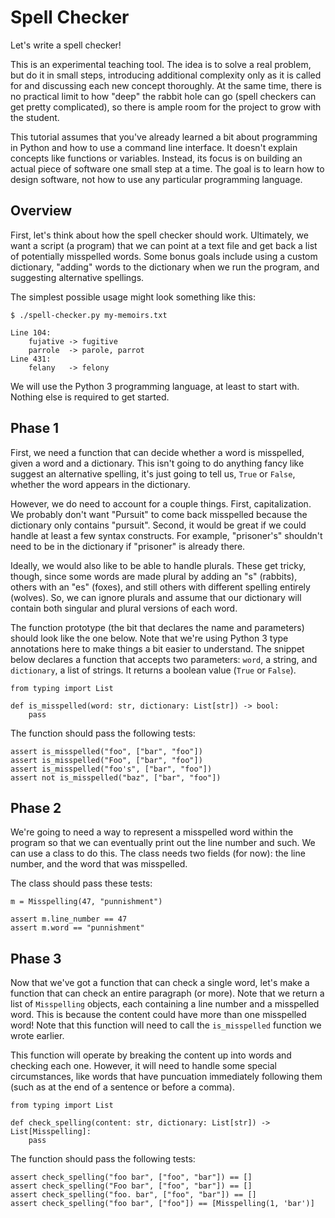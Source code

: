 # Spell Checker

Let's write a spell checker!

This is an experimental teaching tool. The idea is to solve a real problem, but
do it in small steps, introducing additional complexity only as it is called for
and discussing each new concept thoroughly. At the same time, there is no
practical limit to how "deep" the rabbit hole can go (spell checkers can get
pretty complicated), so there is ample room for the project to grow with the
student.

This tutorial assumes that you've already learned a bit about programming in
Python and how to use a command line interface. It doesn't explain concepts like
functions or variables. Instead, its focus is on building an actual piece of
software one small step at a time. The goal is to learn how to design software,
not how to use any particular programming language.

## Overview

First, let's think about how the spell checker should work. Ultimately, we want
a script (a program) that we can point at a text file and get back a list of
potentially misspelled words. Some bonus goals include using a custom
dictionary, "adding" words to the dictionary when we run the program, and
suggesting alternative spellings.

The simplest possible usage might look something like this:

```
$ ./spell-checker.py my-memoirs.txt

Line 104:
    fujative -> fugitive
    parrole  -> parole, parrot
Line 431:
    felany   -> felony
```

We will use the Python 3 programming language, at least to start with. Nothing
else is required to get started.

## Phase 1

First, we need a function that can decide whether a word is misspelled, given a
word and a dictionary. This isn't going to do anything fancy like suggest an
alternative spelling, it's just going to tell us, `True` or `False`, whether the
word appears in the dictionary.

However, we do need to account for a couple things. First, capitalization. We
probably don't want "Pursuit" to come back misspelled because the dictionary
only contains "pursuit". Second, it would be great if we could handle at least a
few syntax constructs. For example, "prisoner's" shouldn't need to be in the
dictionary if "prisoner" is already there.

Ideally, we would also like to be able to handle plurals. These get tricky,
though, since some words are made plural by adding an "s" (rabbits), others with
an "es" (foxes), and still others with different spelling entirely (wolves). So,
we can ignore plurals and assume that our dictionary will contain both singular
and plural versions of each word.

The function prototype (the bit that declares the name and parameters) should
look like the one below. Note that we're using Python 3 type annotations here to
make things a bit easier to understand. The snippet below declares a function
that accepts two parameters: `word`, a string, and `dictionary`, a list of
strings. It returns a boolean value (`True` or `False`).

```python3
from typing import List

def is_misspelled(word: str, dictionary: List[str]) -> bool:
    pass
```

The function should pass the following tests:

```python3
assert is_misspelled("foo", ["bar", "foo"])
assert is_misspelled("Foo", ["bar", "foo"])
assert is_misspelled("foo's", ["bar", "foo"])
assert not is_misspelled("baz", ["bar", "foo"])
```

## Phase 2

We're going to need a way to represent a misspelled word within the program so
that we can eventually print out the line number and such. We can use a class to
do this. The class needs two fields (for now): the line number, and the word
that was misspelled.

The class should pass these tests:

```python3
m = Misspelling(47, "punnishment")

assert m.line_number == 47
assert m.word == "punnishment"
```

## Phase 3

Now that we've got a function that can check a single word, let's make a
function that can check an entire paragraph (or more). Note that we return a
list of `Misspelling` objects, each containing a line number and a misspelled
word. This is because the content could have more than one misspelled word! Note
that this function will need to call the `is_misspelled` function we wrote
earlier.

This function will operate by breaking the content up into words and checking
each one. However, it will need to handle some special circumstances, like words
that have puncuation immediately following them (such as at the end of a
sentence or before a comma).

```python3
from typing import List

def check_spelling(content: str, dictionary: List[str]) -> List[Misspelling]:
    pass
```

The function should pass the following tests:

```python3
assert check_spelling("foo bar", ["foo", "bar"]) == []
assert check_spelling("Foo bar", ["foo", "bar"]) == []
assert check_spelling("foo. bar", ["foo", "bar"]) == []
assert check_spelling("foo bar", ["foo"]) == [Misspelling(1, 'bar')]
```

